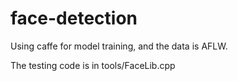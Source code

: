 # face-detection
Using caffe for model training, and the data is AFLW.

The testing code is in tools/FaceLib.cpp
